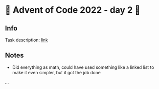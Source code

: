 # 🎄 Advent of Code 2022 - day 2 🎄

## Info

Task description: [link](https://adventofcode.com/2022/day/2)

## Notes
- Did everything as math, could have used something like a linked list to make it even simpler, but it got the job done

...